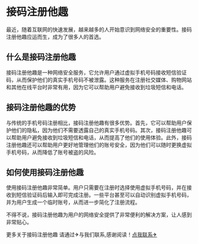 # 接码注册他趣

最近，随着互联网的快速发展，越来越多的人开始意识到网络安全的重要性。接码注册他趣应运而生，成为了很多人的首选。

## 什么是接码注册他趣

接码注册他趣是一种网络安全服务，它允许用户通过虚拟手机号码接收短信验证码，从而保护他们的真实手机号码不被泄露。这种服务在注册社交媒体、购物网站和其他在线平台时非常有用，因为它可以帮助用户避免接收到垃圾短信和电话。

## 接码注册他趣的优势

与传统的手机号码注册相比，接码注册他趣有很多优势。首先，它可以帮助用户保护他们的隐私，因为他们不需要透露自己的真实手机号码。其次，接码注册他趣可以帮助用户避免接收到垃圾短信和电话，从而提高了他们的使用体验。此外，接码注册他趣还可以帮助用户更好地管理他们的账号安全，因为他们可以随时更换虚拟手机号码，从而降低了账号被盗的风险。

## 如何使用接码注册他趣

使用接码注册他趣非常简单。用户只需要在注册时选择使用虚拟手机号码，并在接收到短信验证码后输入即可完成注册。一些平台甚至可以自动识别虚拟手机号码，并为用户生成一个临时账号，从而进一步简化了注册流程。

不得不说，接码注册他趣为用户的网络安全提供了非常便利的解决方案，让人感到非常贴心。

更多关于接码注册他趣 请通过✈与我们联系,感谢阅读！[点我联系✈](https://qa.k02.cc)